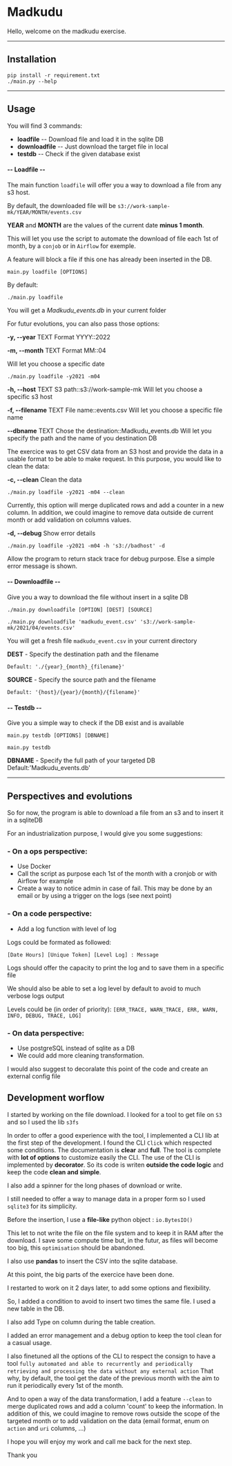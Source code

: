 # **Madkudu**

Hello, welcome on the madkudu exercise.

---
## **Installation**

```
pip install -r requirement.txt
./main.py --help
```

---
## **Usage**

You will find 3 commands:

- **loadfile**      -- Download file and load it in the sqlite DB
- **downloadfile**  -- Just download the target file in local
- **testdb**        -- Check if the given database exist


#### -- **Loadfile** --
The main function `loadfile` will offer you a way to download a file from any s3 host.

By default, the downloaded file will be `s3://work-sample-mk/YEAR/MONTH/events.csv`

**YEAR** and **MONTH** are the values of the current date **minus 1 month**.

This will let you use the script to automate the download of file each 1st of month, by a `conjob` or in `Airflow` for exemple.

A feature will block a file if this one has already been inserted in the DB.



`main.py loadfile [OPTIONS]`

By default:
```
./main.py loadfile
```
You will get a *Madkudu_events.db* in your current folder



For futur evolutions, you can also pass those options:

**-y, --year** TEXT      Format YYYY::2022

**-m, --month** TEXT     Format MM::04

Will let you choose a specific date
```
./main.py loadfile -y2021 -m04
```

**-h, --host** TEXT      S3 path::s3://work-sample-mk
Will let you choose a specific s3 host

**-f, --filename** TEXT  File name::events.csv
Will let you choose a specific file name

**--dbname** TEXT        Chose the destination::Madkudu_events.db
Will let you specify the path and the name of you destination DB


The exercice was to get CSV data from an S3 host and provide the data in a usable format to be able to make request.
In this purpose, you would like to clean the data:

**-c, --clean**          Clean the data
```
./main.py loadfile -y2021 -m04 --clean
```

Currently, this option will merge duplicated rows and add a counter in a new column.
In addition, we could imagine to remove data outside de current month or add validation on columns values.

**-d, --debug**          Show error details
```
./main.py loadfile -y2021 -m04 -h 's3://badhost' -d
```
Allow the program to return stack trace for debug purpose. Else a simple error message is shown.


#### -- **Downloadfile** --

Give you a way to download the file without insert in a sqlite DB

`./main.py downloadfile [OPTION] [DEST] [SOURCE]`

```
./main.py downloadfile 'madkudu_event.csv' 's3://work-sample-mk/2021/04/events.csv'
```
You will get a fresh file `madkudu_event.csv` in your current directory

**DEST** - Specify the destination path and the filename

    Default: './{year}_{month}_{filename}'
    
**SOURCE** - Specify the source path and the filename

    Default: '{host}/{year}/{month}/{filename}'


#### -- **Testdb** --
Give you a simple way to check if the DB exist and is available

`main.py testdb [OPTIONS] [DBNAME]`

```
main.py testdb
```

**DBNAME** - Specify the full path of your targeted DB
    Default:'Madkudu_events.db'


---
## **Perspectives and evolutions**

So for now, the program is able to download a file from an s3 and to insert it in a sqliteDB

For an industrialization purpose, I would give you some suggestions:

### - On a ops perspective:
- Use Docker
- Call the script as purpose each 1st of the month with a cronjob or with Airflow for example
- Create a way to notice admin in case of fail. This may be done by an email or by using a trigger on the logs (see next point)

### - On a code perspective:
- Add a log function with level of log

Logs could be formated as followed:

`[Date Hours] [Unique Token] [Level Log] : Message`

Logs should offer the capacity to print the log and to save them in a specific file

We should also be able to set a log level by default to avoid to much verbose logs output

Levels could be (in order of priority): `[ERR_TRACE, WARN_TRACE, ERR, WARN, INFO, DEBUG, TRACE, LOG]`


### - On data perspective:
- Use postgreSQL instead of sqlite as a DB
- We could add more cleaning transformation.

I would also suggest to decoralate this point of the code and create an external config file


## **Development worflow**

I started by working on the file download.
I looked for a tool to get file on `S3` and so I used the lib `s3fs`

In order to offer a good experience with the tool, I implemented a CLI lib at the first step of the development.
I found the CLI `Click` which respected some conditions. The documentation is **clear** and **full**. The tool is complete with **lot of options** to customize easily the CLI. The use of the CLI is implemented by **decorator**. So its code is writen **outside the code logic** and keep the code **clean and simple**.

I also add a spinner for the long phases of download or write.

I still needed to offer a way to manage data in a proper form so I used `sqlite3` for its simplicity.

Before the insertion, I use a **file-like** python object : `io.BytesIO()`

This let to not write the file on the file system and to keep it in RAM after the download. I save some compute time but, in the futur, as files will become too big, this `optimisation` should be abandoned.

I also use **pandas** to insert the CSV into the sqlite database.

At this point, the big parts of the exercice have been done.


I restarted to work on it 2 days later, to add some options and flexibility.

So, I added a condition to avoid to insert two times the same file. I used a new table in the DB.

I also add Type on column during the table creation.

I added an error management and a debug option to keep the tool clean for a casual usage.

I also finetuned all the options of the CLI to respect the consign to have a tool `fully automated and able to recurrently
and periodically retrieving and processing the data without any external action`
That why, by default, the tool get the date of the previous month with the aim to run it periodically every 1st of the month.

And to open a way of the data transformation, I add a feature `--clean` to merge duplicated rows and add a column 'count' to keep the information.
In addition of this, we could imagine to remove rows outside the scope of the targeted month or to add validation on the data (email format, enum on `action` and `uri` columns, ...)


I hope you will enjoy my work and call me back for the next step.

Thank you
